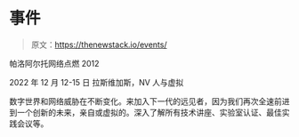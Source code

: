 # 事件

> 原文：<https://thenewstack.io/events/>

帕洛阿尔托网络点燃 2012

2022 年 12 月 12-15 日 拉斯维加斯，NV 人与虚拟

数字世界和网络威胁在不断变化。来加入下一代的远见者，因为我们再次全速前进到一个创新的未来，亲自或虚拟的。深入了解所有技术讲座、实验室认证、最佳实践会议等。